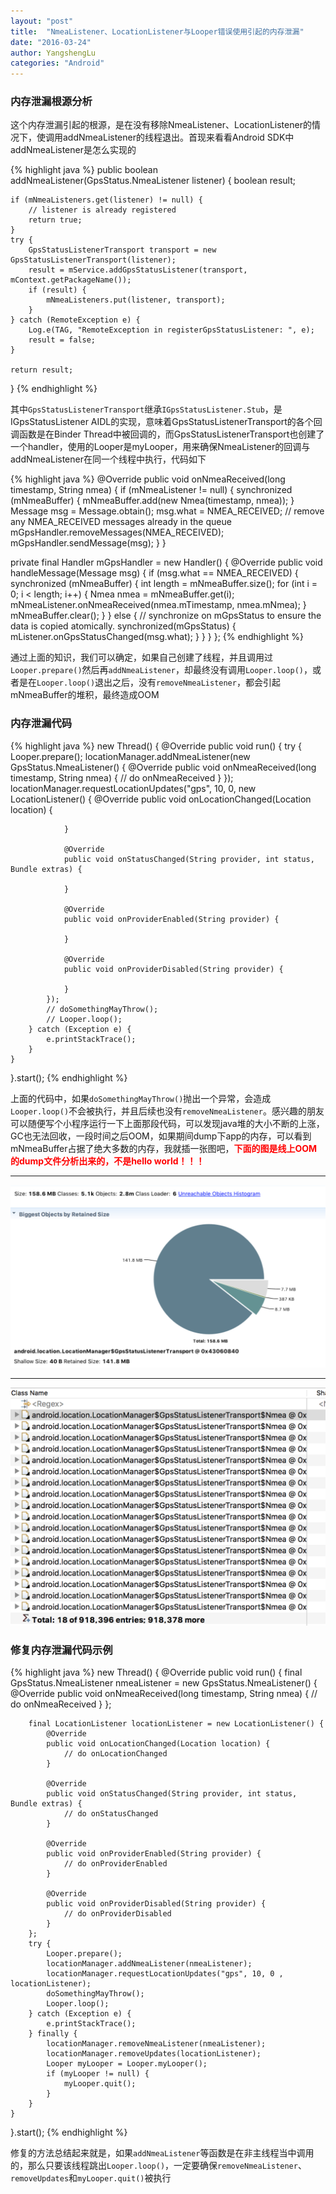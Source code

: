 ```yaml
---
layout: "post"
title:  "NmeaListener、LocationListener与Looper错误使用引起的内存泄漏"
date: "2016-03-24"
author: YangshengLu
categories: "Android"
---
```

### 内存泄漏根源分析
这个内存泄漏引起的根源，是在没有移除NmeaListener、LocationListener的情况下，使调用addNmeaListener的线程退出。首现来看看Android SDK中addNmeaListener是怎么实现的

{% highlight java %}
public boolean addNmeaListener(GpsStatus.NmeaListener listener) {
    boolean result;

    if (mNmeaListeners.get(listener) != null) {
        // listener is already registered
        return true;
    }
    try {
        GpsStatusListenerTransport transport = new GpsStatusListenerTransport(listener);
        result = mService.addGpsStatusListener(transport, mContext.getPackageName());
        if (result) {
            mNmeaListeners.put(listener, transport);
        }
    } catch (RemoteException e) {
        Log.e(TAG, "RemoteException in registerGpsStatusListener: ", e);
        result = false;
    }

    return result;
}
{% endhighlight %}

其中`GpsStatusListenerTransport`继承`IGpsStatusListener.Stub`，是IGpsStatusListener AIDL的实现，意味着GpsStatusListenerTransport的各个回调函数是在Binder Thread中被回调的，而GpsStatusListenerTransport也创建了一个handler，使用的Looper是myLooper，用来确保NmeaListener的回调与addNmeaListener在同一个线程中执行，代码如下

{% highlight java %}
@Override
public void onNmeaReceived(long timestamp, String nmea) {
    if (mNmeaListener != null) {
        synchronized (mNmeaBuffer) {
            mNmeaBuffer.add(new Nmea(timestamp, nmea));
        }
        Message msg = Message.obtain();
        msg.what = NMEA_RECEIVED;
        // remove any NMEA_RECEIVED messages already in the queue
        mGpsHandler.removeMessages(NMEA_RECEIVED);
        mGpsHandler.sendMessage(msg);
    }
}

private final Handler mGpsHandler = new Handler() {
    @Override
    public void handleMessage(Message msg) {
        if (msg.what == NMEA_RECEIVED) {
            synchronized (mNmeaBuffer) {
                int length = mNmeaBuffer.size();
                for (int i = 0; i < length; i++) {
                    Nmea nmea = mNmeaBuffer.get(i);
                    mNmeaListener.onNmeaReceived(nmea.mTimestamp, nmea.mNmea);
                }
                mNmeaBuffer.clear();
            }
        } else {
            // synchronize on mGpsStatus to ensure the data is copied atomically.
            synchronized(mGpsStatus) {
                mListener.onGpsStatusChanged(msg.what);
            }
        }
    }
};
{% endhighlight %}

通过上面的知识，我们可以确定，如果自己创建了线程，并且调用过`Looper.prepare()`然后再`addNmeaListener`，却最终没有调用`Looper.loop()`，或者是在`Looper.loop()`退出之后，没有`removeNmeaListener`，都会引起mNmeaBuffer的堆积，最终造成OOM

### 内存泄漏代码

{% highlight java %}
new Thread() {
    @Override
    public void run() {
        try {
            Looper.prepare();
            locationManager.addNmeaListener(new GpsStatus.NmeaListener() {
                @Override
                public void onNmeaReceived(long timestamp, String nmea) {
                    // do onNmeaReceived
                }
            });
            locationManager.requestLocationUpdates("gps", 10, 0, new LocationListener() {
                @Override
                public void onLocationChanged(Location location) {

                }

                @Override
                public void onStatusChanged(String provider, int status, Bundle extras) {

                }

                @Override
                public void onProviderEnabled(String provider) {

                }

                @Override
                public void onProviderDisabled(String provider) {

                }
            });
            // doSomethingMayThrow();
            // Looper.loop();
        } catch (Exception e) {
            e.printStackTrace();
        }
    }
}.start();
{% endhighlight %}

上面的代码中，如果`doSomethingMayThrow()`抛出一个异常，会造成`Looper.loop()`不会被执行，并且后续也没有`removeNmeaListener`。感兴趣的朋友可以随便写个小程序运行一下上面那段代码，可以发现java堆的大小不断的上涨，GC也无法回收，一段时间之后OOM，如果期间dump下app的内存，可以看到mNmeaBuffer占据了绝大多数的内存，我就插一张图吧，<strong><font color="red">下面的图是线上OOM的dump文件分析出来的，不是hello world！！！</font></strong>

-----
![MAT_OOM_1](/assets/nmea_listener_oom_1.png)

-----
![MAT_OOM_2](/assets/nmea_listener_oom_2.png)

### 修复内存泄漏代码示例

{% highlight java %}
new Thread() {
    @Override
    public void run() {
        final GpsStatus.NmeaListener nmeaListener = new GpsStatus.NmeaListener() {
            @Override
            public void onNmeaReceived(long timestamp, String nmea) {
                // do onNmeaReceived
            }
        };

        final LocationListener locationListener = new LocationListener() {
            @Override
            public void onLocationChanged(Location location) {
                // do onLocationChanged
            }

            @Override
            public void onStatusChanged(String provider, int status, Bundle extras) {
                // do onStatusChanged
            }

            @Override
            public void onProviderEnabled(String provider) {
                // do onProviderEnabled
            }

            @Override
            public void onProviderDisabled(String provider) {
                // do onProviderDisabled
            }
        };
        try {
            Looper.prepare();
            locationManager.addNmeaListener(nmeaListener);
            locationManager.requestLocationUpdates("gps", 10, 0 , locationListener);
            doSomethingMayThrow();
            Looper.loop();
        } catch (Exception e) {
            e.printStackTrace();
        } finally {
            locationManager.removeNmeaListener(nmeaListener);
            locationManager.removeUpdates(locationListener);
            Looper myLooper = Looper.myLooper();
            if (myLooper != null) {
                myLooper.quit();
            }
        }
    }
}.start();
{% endhighlight %}

修复的方法总结起来就是，如果`addNmeaListener`等函数是在非主线程当中调用的，那么只要该线程跳出`Looper.loop()`，一定要确保`removeNmeaListener`、`removeUpdates`和`myLooper.quit()`被执行
